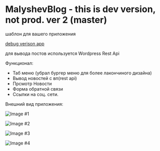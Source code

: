 # MalyshevBlog - this is dev version, not prod. ver 2 (master)

шаблон для вашего приложения

[debug verison app](http://blog.ruvem.ru/app-debug.apk)

для вывода постов используется Wordpress Rest Api

Функционал:
- Таб меню (убрал бургер меню для более лакончиного дизайна)
- Вывод новостей с вп(rest api)
- Прсмотр Новости
- Форма обратной связи
- Ссылки на соц. сети.

Внешний вид приложения:

![Image #1](https://i.ibb.co/nkPFwCX/photo-2020-10-05-11-52-55.jpg)

![Image #2](https://i.ibb.co/wLhqBwY/photo-2020-10-05-11-52-53.jpg)

![Image #3](https://i.ibb.co/4J9cTSG/photo-2020-10-05-11-52-51.jpg)

![Image #4](https://i.ibb.co/5FwGwn0/photo-2020-10-05-11-52-57.jpg)


